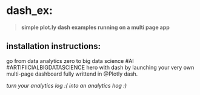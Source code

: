 dash_ex:
========

 > **simple plot.ly dash examples running on a multi page app**


installation instructions:
--------------------------

go from data analytics zero to big data science #AI #ARTIFIICIALBIGDATASCIENCE hero with dash by launching your very own multi-page dashboard fully writtend in @Plotly dash. 




_turn your analytics log :( into an analytics hog :)_
